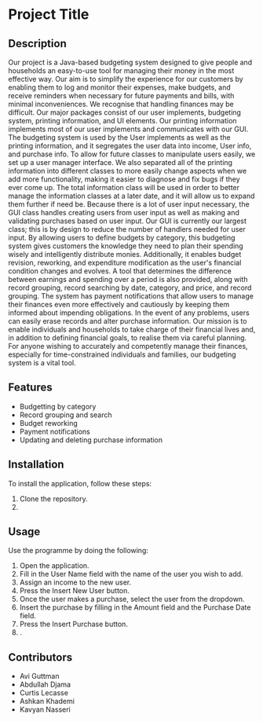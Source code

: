 # Project Title

## Description

Our project is a Java-based budgeting system designed to give people and households an easy-to-use tool for managing their money in the most effective way. Our aim is to simplify the experience for our customers by enabling them to log and monitor their expenses, make budgets, and receive reminders when necessary for future payments and bills, with minimal inconveniences. We recognise that handling finances may be difficult.
Our major packages consist of our user implements, budgeting system, printing information, and UI elements. Our printing information implements most of our user implements and communicates with our GUI. The budgeting system is used by the User implements as well as the printing information, and it segregates the user data into income, User info, and purchase info.
To allow for future classes to manipulate users easily, we set up a user manager interface. We also separated all of the printing information into different classes to more easily change aspects when we add more functionality, making it easier to diagnose and fix bugs if they ever come up. The total information class will be used in order to better manage the information classes at a later date, and it will allow us to expand them further if need be.
Because there is a lot of user input necessary, the GUI class handles creating users from user input as well as making and validating purchases based on user input. Our GUI is currently our largest class; this is by design to reduce the number of handlers needed for user input.
By allowing users to define budgets by category, this budgeting system gives customers the knowledge they need to plan their spending wisely and intelligently distribute monies. Additionally, it enables budget revision, reworking, and expenditure modification as the user's financial condition changes and evolves. A tool that determines the difference between earnings and spending over a period is also provided, along with record grouping, record searching by date, category, and price, and record grouping.
The system has payment notifications that allow users to manage their finances even more effectively and cautiously by keeping them informed about impending obligations. In the event of any problems, users can easily erase records and alter purchase information. Our mission is to enable individuals and households to take charge of their financial lives and, in addition to defining financial goals, to realise them via careful planning. For anyone wishing to accurately and competently manage their finances, especially for time-constrained individuals and families, our budgeting system is a vital tool.
## Features

- Budgetting by category
- Record grouping and search
- Budget reworking
- Payment notifications
- Updating and deleting purchase information

## Installation

To install the application, follow these steps:

1. Clone the repository.
2. 

## Usage

Use the programme by doing the following:

1. Open the application.
2. Fill in the User Name field with the name of the user you wish to add.
3. Assign an income to the new user.
4. Press the Insert New User button.
5. Once the user makes a purchase, select the user from the dropdown.
6. Insert the purchase by filling in the Amount field and the Purchase Date field.
6. Press the Insert Purchase button.
7. .

## Contributors

- Avi Guttman
- Abdullah Djama
- Curtis Lecasse
- Ashkan Khademi
- Kavyan Nasseri

